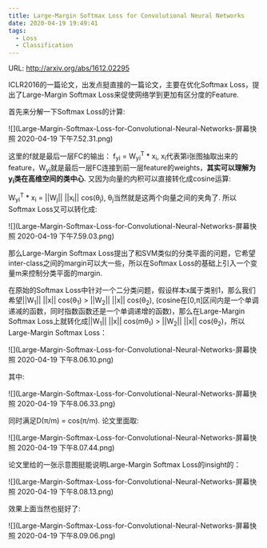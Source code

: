 ```yaml
---
title: Large-Margin Softmax Loss for Convolutional Neural Networks
date: 2020-04-19 19:49:41
tags:
  - Loss
  - Classification
---
```

URL: http://arxiv.org/abs/1612.02295

ICLR2016的一篇论文，出发点挺直接的一篇论文，主要在优化Softmax Loss，提出了Large-Margin Softmax Loss来促使网络学到更加有区分度的Feature.

首先来分解一下Softmax Loss的计算:

![](Large-Margin-Softmax-Loss-for-Convolutional-Neural-Networks-屏幕快照 2020-04-19 下午7.52.31.png)

这里的f就是最后一层FC的输出： f<sub>yi</sub> = W<sub>yi</sub><sup>T</sup> * x<sub>i</sub>, x<sub>i</sub>代表第i张图抽取出来的feature，W<sub>yi</sub>就是最后一层FC连接到前一层feature的weights，**其实可以理解为y<sub>i</sub>类在高维空间的类中心**. 又因为向量的内积可以直接转化成cosine运算:

W<sub>yi</sub><sup>T</sup> * x<sub>i</sub> = ||W<sub>j</sub>|| ||x<sub>i</sub>|| cos(θ<sub>j</sub>), θ<sub>j</sub>当然就是这两个向量之间的夹角了. 所以Softmax Loss又可以转化成:

![](Large-Margin-Softmax-Loss-for-Convolutional-Neural-Networks-屏幕快照 2020-04-19 下午7.59.03.png)

那么Large-Margin Softmax Loss提出了和SVM类似的分类平面的问题，它希望inter-class之间的margin可以大一些，所以在Softmax Loss的基础上引入一个变量m来控制分类平面的margin.

在原始的Softmax Loss中针对一个二分类问题，假设样本x属于类别1，那么我们希望||W<sub>1</sub>|| ||x|| cos(θ<sub>1</sub>) > ||W<sub>2</sub>|| ||x|| cos(θ<sub>2</sub>), (cosine在[0,π]区间内是一个单调递减的函数，同时指数函数还是一个单调递增的函数)，那么在Large-Margin Softmax Loss上就转化成||W<sub>1</sub>|| ||x|| cos(mθ<sub>1</sub>) > ||W<sub>2</sub>|| ||x|| cos(θ<sub>2</sub>)，所以Large-Margin Softmax Loss：

![](Large-Margin-Softmax-Loss-for-Convolutional-Neural-Networks-屏幕快照 2020-04-19 下午8.06.10.png)

其中:

![](Large-Margin-Softmax-Loss-for-Convolutional-Neural-Networks-屏幕快照 2020-04-19 下午8.06.33.png)

同时满足D(π/m) = cos(π/m). 论文里面取:

![](Large-Margin-Softmax-Loss-for-Convolutional-Neural-Networks-屏幕快照 2020-04-19 下午8.07.44.png)

论文里给的一张示意图挺能说明Large-Margin Softmax Loss的insight的：

![](Large-Margin-Softmax-Loss-for-Convolutional-Neural-Networks-屏幕快照 2020-04-19 下午8.08.13.png)

效果上面当然也挺好了:

![](Large-Margin-Softmax-Loss-for-Convolutional-Neural-Networks-屏幕快照 2020-04-19 下午8.09.06.png)
